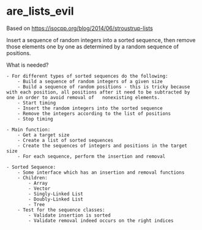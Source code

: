 # are_lists_evil
Based on https://isocpp.org/blog/2014/06/stroustrup-lists

Insert a sequence of random integers into a sorted sequence, then remove those elements one by one as determined by a random sequence of positions.

What is needed?

    - For different types of sorted sequences do the following:
        - Build a sequence of random integers of a given size
        - Build a sequence of random positions - this is tricky because with each position, all positions after it need to be subtracted by one in order to avoid removal of   nonexisting elements.
        - Start timing
        - Insert the random integers into the sorted sequence
        - Remove the integers according to the list of positions
        - Stop timing

    - Main function:
        - Get a target size
        - Create a list of sorted sequences
        - Create the sequences of integers and positions in the target size
        - For each sequence, perform the insertion and removal

    - Sorted Sequence:
        - Some interface which has an insertion and removal functions
        - Children:
            - Array
            - Vector
            - Singly-Linked List
            - Doubly-Linked List
            - Tree
        - Test for the sequence classes:
            - Validate insertion is sorted
            - Validate removal indeed occurs on the right indices
